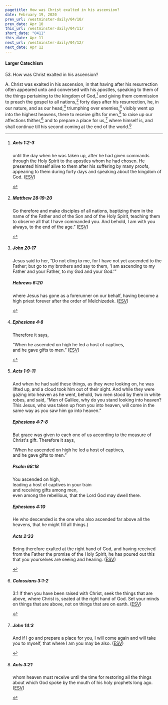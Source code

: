 ```yaml
---
pagetitle: How was Christ exalted in his ascension?
date: February 19, 2020
prev_url: /westminster-daily/04/10/
prev_date: Apr 10
this_url: /westminster-daily/04/11/
short_date: "0411"
this_date: Apr 11
next_url: /westminster-daily/04/12/
next_date: Apr 12
---
```


#### Larger Catechism

<span class="q">53.</span> How was Christ exalted in his ascension?

<span class="q">A.</span> Christ was exalted in his ascension, in that having after his resurrection often appeared unto and conversed with his apostles, speaking to them of the things pertaining to the kingdom of God,[^fnref:wlc1] and giving them commission to preach the gospel to all nations,[^fnref:wlc2] forty days after his resurrection, he, in our nature, and as our head,[^fnref:wlc3] triumphing over enemies,[^fnref:wlc4] visibly went up into the highest heavens, there to receive gifts for men,[^fnref:wlc5] to raise up our affections thither,[^fnref:wlc6] and to prepare a place for us,[^fnref:wlc7] where himself is, and shall continue till his second coming at the end of the world.[^fnref:wlc8]


[^fnref:wlc1]: <div class="esv"><h5>Acts 1:2-3</h5> <div class="esv-text"><p id="p44001002.01-1">until the day when he was taken up, after he had given commands through the Holy Spirit to the apostles whom he had chosen. He presented himself alive to them after his suffering by many proofs, appearing to them during forty days and speaking about the kingdom of God.  (<a href="http://www.esv.org" class="copyright">ESV</a>)</p> </div> </div>

[^fnref:wlc2]: <div class="esv"><h5>Matthew 28:19-20</h5> <div class="esv-text"><p id="p40028019.01-1"><span class="woc">Go therefore and make disciples of all nations, baptizing them in the name of the Father and of the Son and of the Holy Spirit,</span> <span class="woc">teaching them to observe all that I have commanded you. And behold, I am with you always, to the end of the age.&#8221;</span>  (<a href="http://www.esv.org" class="copyright">ESV</a>)</p> </div> </div>

[^fnref:wlc3]: <div class="esv"><h5>John 20:17</h5> <div class="esv-text"><p id="p43020017.01-1">Jesus said to her, <span class="woc">&#8220;Do not cling to me, for I have not yet ascended to the Father; but go to my brothers and say to them, &#8216;I am ascending to my Father and your Father, to my God and your God.&#8217;&#8221;</span></p> </div><h5>Hebrews 6:20</h5> <div class="esv-text"><p id="p58006020.01-2">where Jesus has gone as a forerunner on our behalf, having become a high priest forever after the order of Melchizedek.  (<a href="http://www.esv.org" class="copyright">ESV</a>)</p> </div> </div>

[^fnref:wlc4]: <div class="esv"><h5>Ephesians 4:8</h5> <div class="esv-text"><p id="p49004008.01-1">Therefore it says,</p> <div class="block-indent"> <p class="line-group" id="p49004008.04-1">&#8220;When he ascended on high he led a host of captives,<br /> <span class="indent"></span>and he gave gifts to men.&#8221;  (<a href="http://www.esv.org" class="copyright">ESV</a>)</p> </div> </div> </div>

[^fnref:wlc5]: <div class="esv"><h5>Acts 1:9-11</h5> <div class="esv-text"><p id="p44001009.01-1">And when he had said these things, as they were looking on, he was lifted up, and a cloud took him out of their sight. And while they were gazing into heaven as he went, behold, two men stood by them in white robes, and said, &#8220;Men of Galilee, why do you stand looking into heaven? This Jesus, who was taken up from you into heaven, will come in the same way as you saw him go into heaven.&#8221;</p> </div><h5>Ephesians 4:7-8</h5> <div class="esv-text"><p id="p49004007.01-2">But grace was given to each one of us according to the measure of Christ's gift. Therefore it says,</p> <div class="block-indent"> <p class="line-group" id="p49004008.04-2">&#8220;When he ascended on high he led a host of captives,<br /> <span class="indent"></span>and he gave gifts to men.&#8221;</p> </div> </div><h5>Psalm 68:18</h5> <div class="esv-text"><div class="block-indent"> <p class="line-group" id="p19068018.01-3">You ascended on high,<br /> <span class="indent"></span>leading a host of captives in your train<br /> <span class="indent"></span>and receiving gifts among men,<br /> even among the rebellious, that the <span class="small-caps">Lord</span> God may dwell there.</p> </div> </div><h5>Ephesians 4:10</h5> <div class="esv-text"><p id="p49004010.01-4">He who descended is the one who also ascended far above all the heavens, that he might fill all things.)</p> </div><h5>Acts 2:33</h5> <div class="esv-text"><p id="p44002033.01-5">Being therefore exalted at the right hand of God, and having received from the Father the promise of the Holy Spirit, he has poured out this that you yourselves are seeing and hearing.  (<a href="http://www.esv.org" class="copyright">ESV</a>)</p> </div> </div>

[^fnref:wlc6]: <div class="esv"><h5>Colossians 3:1-2</h5> <div class="esv-text"> <p id="p51003001.06-1"><span class="chapter-num" id="v51003001-1">3:1&nbsp;</span>If then you have been raised with Christ, seek the things that are above, where Christ is, seated at the right hand of God. Set your minds on things that are above, not on things that are on earth.  (<a href="http://www.esv.org" class="copyright">ESV</a>)</p> </div> </div>

[^fnref:wlc7]: <div class="esv"><h5>John 14:3</h5> <div class="esv-text"><p id="p43014003.01-1"><span class="woc">And if I go and prepare a place for you, I will come again and will take you to myself, that where I am you may be also.</span>  (<a href="http://www.esv.org" class="copyright">ESV</a>)</p> </div> </div>

[^fnref:wlc8]: <div class="esv"><h5>Acts 3:21</h5> <div class="esv-text"><p id="p44003021.01-1">whom heaven must receive until the time for restoring all the things about which God spoke by the mouth of his holy prophets long ago.  (<a href="http://www.esv.org" class="copyright">ESV</a>)</p> </div> </div>

